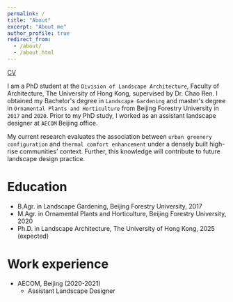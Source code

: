 ```yaml
---
permalink: /
title: "About"
excerpt: "About me"
author_profile: true
redirect_from: 
  - /about/
  - /about.html
---
```

[CV](http://yilun595.github.io/files/YilunLi-CV.pdf)

I am a PhD student at the `Division of Landscape Architecture`, Faculty of Architecture, The University of Hong Kong, supervised by Dr. Chao Ren. I obtained my Bachelor's degree in `Landscape Gardening` and master's degree in `Ornamental Plants and Horticulture` from Beijing Forestry University in `2017` and `2020`. Prior to my PhD study, I worked as an assistant landscape designer at `AECOM` Beijing office.

My current research evaluates the association between `urban greenery configuration` and `thermal comfort enhancement` under a densely built high-rise communities’ context. Further, this knowledge will contribute to future landscape design practice.

Education
======
* B.Agr. in Landscape Gardening, Beijing Forestry University, 2017
* M.Agr. in Ornamental Plants and Horticulture, Beijing Forestry University, 2020
* Ph.D. in Landscape Architecture, The University of Hong Kong, 2025 (expected)

Work experience
======
* AECOM, Beijing (2020-2021)
  * Assistant Landscape Designer